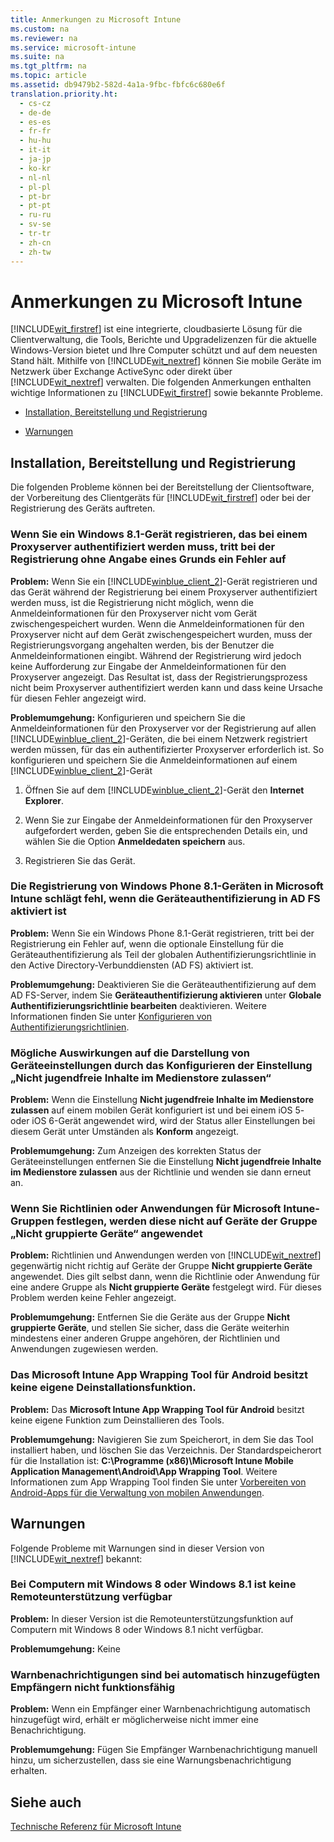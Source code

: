 ```yaml
---
title: Anmerkungen zu Microsoft Intune
ms.custom: na
ms.reviewer: na
ms.service: microsoft-intune
ms.suite: na
ms.tgt_pltfrm: na
ms.topic: article
ms.assetid: db9479b2-582d-4a1a-9fbc-fbfc6c680e6f
translation.priority.ht: 
  - cs-cz
  - de-de
  - es-es
  - fr-fr
  - hu-hu
  - it-it
  - ja-jp
  - ko-kr
  - nl-nl
  - pl-pl
  - pt-br
  - pt-pt
  - ru-ru
  - sv-se
  - tr-tr
  - zh-cn
  - zh-tw
---
```

# Anmerkungen zu Microsoft Intune
[!INCLUDE[wit_firstref](../Token/wit_firstref_md.md)] ist eine integrierte, cloudbasierte Lösung für die Clientverwaltung, die Tools, Berichte und Upgradelizenzen für die aktuelle Windows-Version bietet und Ihre Computer schützt und auf dem neuesten Stand hält. Mithilfe von [!INCLUDE[wit_nextref](../Token/wit_nextref_md.md)] können Sie mobile Geräte im Netzwerk über Exchange ActiveSync oder direkt über [!INCLUDE[wit_nextref](../Token/wit_nextref_md.md)] verwalten. Die folgenden Anmerkungen enthalten wichtige Informationen zu [!INCLUDE[wit_firstref](../Token/wit_firstref_md.md)] sowie bekannte Probleme.

-   [Installation, Bereitstellung und Registrierung](../Topic/Release-notes-for-Microsoft-Intune.md#BKMK_WitRelnoteInstall)

-   [Warnungen](../Topic/Release-notes-for-Microsoft-Intune.md#BKMK_WitRelnoteAlerts)

## <a name="BKMK_WitRelnoteInstall"></a>Installation, Bereitstellung und Registrierung
Die folgenden Probleme können bei der Bereitstellung der Clientsoftware, der Vorbereitung des Clientgeräts für [!INCLUDE[wit_firstref](../Token/wit_firstref_md.md)] oder bei der Registrierung des Geräts auftreten.

### Wenn Sie ein Windows 8.1-Gerät registrieren, das bei einem Proxyserver authentifiziert werden muss, tritt bei der Registrierung ohne Angabe eines Grunds ein Fehler auf
**Problem:** Wenn Sie ein [!INCLUDE[winblue_client_2](../Token/winblue_client_2_md.md)]-Gerät registrieren und das Gerät während der Registrierung bei einem Proxyserver authentifiziert werden muss, ist die Registrierung nicht möglich, wenn die Anmeldeinformationen für den Proxyserver nicht vom Gerät zwischengespeichert wurden. Wenn die Anmeldeinformationen für den Proxyserver nicht auf dem Gerät zwischengespeichert wurden, muss der Registrierungsvorgang angehalten werden, bis der Benutzer die Anmeldeinformationen eingibt. Während der Registrierung wird jedoch keine Aufforderung zur Eingabe der Anmeldeinformationen für den Proxyserver angezeigt. Das Resultat ist, dass der Registrierungsprozess nicht beim Proxyserver authentifiziert werden kann und dass keine Ursache für diesen Fehler angezeigt wird.

**Problemumgehung:** Konfigurieren und speichern Sie die Anmeldeinformationen für den Proxyserver vor der Registrierung auf allen [!INCLUDE[winblue_client_2](../Token/winblue_client_2_md.md)]-Geräten, die bei einem Netzwerk registriert werden müssen, für das ein authentifizierter Proxyserver erforderlich ist. So konfigurieren und speichern Sie die Anmeldeinformationen auf einem [!INCLUDE[winblue_client_2](../Token/winblue_client_2_md.md)]-Gerät

1.  Öffnen Sie auf dem [!INCLUDE[winblue_client_2](../Token/winblue_client_2_md.md)]-Gerät den **Internet Explorer**.

2.  Wenn Sie zur Eingabe der Anmeldeinformationen für den Proxyserver aufgefordert werden, geben Sie die entsprechenden Details ein, und wählen Sie die Option **Anmeldedaten speichern** aus.

3.  Registrieren Sie das Gerät.

### Die Registrierung von Windows Phone 8.1-Geräten in Microsoft Intune schlägt fehl, wenn die Geräteauthentifizierung in AD FS aktiviert ist
**Problem:** Wenn Sie ein Windows Phone 8.1-Gerät registrieren, tritt bei der Registrierung ein Fehler auf, wenn die optionale Einstellung für die Geräteauthentifizierung als Teil der globalen Authentifizierungsrichtlinie in den Active Directory-Verbunddiensten (AD FS) aktiviert ist.

**Problemumgehung:** Deaktivieren Sie die Geräteauthentifizierung auf dem AD FS-Server, indem Sie **Geräteauthentifizierung aktivieren** unter **Globale Authentifizierungsrichtlinie bearbeiten** deaktivieren. Weitere Informationen finden Sie unter [Konfigurieren von Authentifizierungsrichtlinien](http://technet.microsoft.com/library/dn486781.aspx).

### Mögliche Auswirkungen auf die Darstellung von Geräteeinstellungen durch das Konfigurieren der Einstellung „Nicht jugendfreie Inhalte im Medienstore zulassen“
**Problem:** Wenn die Einstellung **Nicht jugendfreie Inhalte im Medienstore zulassen** auf einem mobilen Gerät konfiguriert ist und bei einem iOS 5- oder iOS 6-Gerät angewendet wird, wird der Status aller Einstellungen bei diesem Gerät unter Umständen als **Konform** angezeigt.

**Problemumgehung:** Zum Anzeigen des korrekten Status der Geräteeinstellungen entfernen Sie die Einstellung **Nicht jugendfreie Inhalte im Medienstore zulassen** aus der Richtlinie und wenden sie dann erneut an.

### Wenn Sie Richtlinien oder Anwendungen für Microsoft Intune-Gruppen festlegen, werden diese nicht auf Geräte der Gruppe „Nicht gruppierte Geräte“ angewendet
**Problem:** Richtlinien und Anwendungen werden von [!INCLUDE[wit_nextref](../Token/wit_nextref_md.md)] gegenwärtig nicht richtig auf Geräte der Gruppe **Nicht gruppierte Geräte** angewendet. Dies gilt selbst dann, wenn die Richtlinie oder Anwendung für eine andere Gruppe als **Nicht gruppierte Geräte** festgelegt wird. Für dieses Problem werden keine Fehler angezeigt.

**Problemumgehung:** Entfernen Sie die Geräte aus der Gruppe **Nicht gruppierte Geräte**, und stellen Sie sicher, dass die Geräte weiterhin mindestens einer anderen Gruppe angehören, der Richtlinien und Anwendungen zugewiesen werden.

### Das Microsoft Intune App Wrapping Tool für Android besitzt keine eigene Deinstallationsfunktion.
**Problem:** Das **Microsoft Intune App Wrapping Tool für Android** besitzt keine eigene Funktion zum Deinstallieren des Tools.

**Problemumgehung:** Navigieren Sie zum Speicherort, in dem Sie das Tool installiert haben, und löschen Sie das Verzeichnis. Der Standardspeicherort für die Installation ist: **C:\Programme (x86)\Microsoft Intune Mobile Application Management\Android\App Wrapping Tool**. Weitere Informationen zum App Wrapping Tool finden Sie unter [Vorbereiten von Android-Apps für die Verwaltung von mobilen Anwendungen](http://technet.microsoft.com/library/mt147413.aspx).

## <a name="BKMK_WitRelnoteAlerts"></a>Warnungen
Folgende Probleme mit Warnungen sind in dieser Version von [!INCLUDE[wit_nextref](../Token/wit_nextref_md.md)] bekannt:

### Bei Computern mit Windows 8 oder Windows 8.1 ist keine Remoteunterstützung verfügbar
**Problem:** In dieser Version ist die Remoteunterstützungsfunktion auf Computern mit Windows 8 oder Windows 8.1 nicht verfügbar.

**Problemumgehung:** Keine

### Warnbenachrichtigungen sind bei automatisch hinzugefügten Empfängern nicht funktionsfähig
**Problem:** Wenn ein Empfänger einer Warnbenachrichtigung automatisch hinzugefügt wird, erhält er möglicherweise nicht immer eine Benachrichtigung.

**Problemumgehung:** Fügen Sie Empfänger Warnbenachrichtigung manuell hinzu, um sicherzustellen, dass sie eine Warnungsbenachrichtigung erhalten.

## Siehe auch
[Technische Referenz für Microsoft Intune](../Topic/Technical-reference-for-Microsoft-Intune.md)

